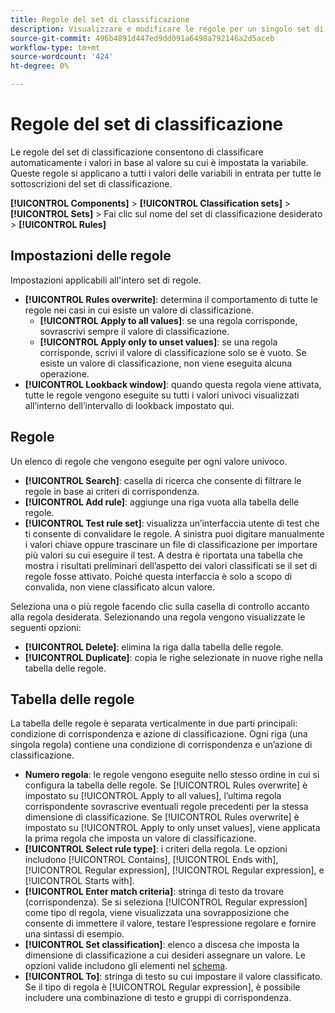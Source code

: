 ```yaml
---
title: Regole del set di classificazione
description: Visualizzare e modificare le regole per un singolo set di classificazione.
source-git-commit: 496b4891d447ed9dd091a6498a792146a2d5aceb
workflow-type: tm+mt
source-wordcount: '424'
ht-degree: 0%

---
```


# Regole del set di classificazione

Le regole del set di classificazione consentono di classificare automaticamente i valori in base al valore su cui è impostata la variabile. Queste regole si applicano a tutti i valori delle variabili in entrata per tutte le sottoscrizioni del set di classificazione.

**[!UICONTROL Components]** > **[!UICONTROL Classification sets]** > **[!UICONTROL Sets]** > Fai clic sul nome del set di classificazione desiderato > **[!UICONTROL Rules]**

## Impostazioni delle regole

Impostazioni applicabili all&#39;intero set di regole.

* **[!UICONTROL Rules overwrite]**: determina il comportamento di tutte le regole nei casi in cui esiste un valore di classificazione.
   * **[!UICONTROL Apply to all values]**: se una regola corrisponde, sovrascrivi sempre il valore di classificazione.
   * **[!UICONTROL Apply only to unset values]**: se una regola corrisponde, scrivi il valore di classificazione solo se è vuoto. Se esiste un valore di classificazione, non viene eseguita alcuna operazione.
* **[!UICONTROL Lookback window]**: quando questa regola viene attivata, tutte le regole vengono eseguite su tutti i valori univoci visualizzati all’interno dell’intervallo di lookback impostato qui.

## Regole

Un elenco di regole che vengono eseguite per ogni valore univoco.

* **[!UICONTROL Search]**: casella di ricerca che consente di filtrare le regole in base ai criteri di corrispondenza.
* **[!UICONTROL Add rule]**: aggiunge una riga vuota alla tabella delle regole.
* **[!UICONTROL Test rule set]**: visualizza un’interfaccia utente di test che ti consente di convalidare le regole. A sinistra puoi digitare manualmente i valori chiave oppure trascinare un file di classificazione per importare più valori su cui eseguire il test. A destra è riportata una tabella che mostra i risultati preliminari dell’aspetto dei valori classificati se il set di regole fosse attivato. Poiché questa interfaccia è solo a scopo di convalida, non viene classificato alcun valore.

Seleziona una o più regole facendo clic sulla casella di controllo accanto alla regola desiderata. Selezionando una regola vengono visualizzate le seguenti opzioni:

* **[!UICONTROL Delete]**: elimina la riga dalla tabella delle regole.
* **[!UICONTROL Duplicate]**: copia le righe selezionate in nuove righe nella tabella delle regole.

## Tabella delle regole

La tabella delle regole è separata verticalmente in due parti principali: condizione di corrispondenza e azione di classificazione. Ogni riga (una singola regola) contiene una condizione di corrispondenza e un’azione di classificazione.

* **Numero regola**: le regole vengono eseguite nello stesso ordine in cui si configura la tabella delle regole. Se [!UICONTROL Rules overwrite] è impostato su [!UICONTROL Apply to all values], l’ultima regola corrispondente sovrascrive eventuali regole precedenti per la stessa dimensione di classificazione. Se [!UICONTROL Rules overwrite] è impostato su [!UICONTROL Apply to only unset values], viene applicata la prima regola che imposta un valore di classificazione.
* **[!UICONTROL Select rule type]**: i criteri della regola. Le opzioni includono [!UICONTROL Contains], [!UICONTROL Ends with], [!UICONTROL Regular expression], [!UICONTROL Regular expression], e [!UICONTROL Starts with].
* **[!UICONTROL Enter match criteria]**: stringa di testo da trovare (corrispondenza). Se si seleziona [!UICONTROL Regular expression] come tipo di regola, viene visualizzata una sovrapposizione che consente di immettere il valore, testare l’espressione regolare e fornire una sintassi di esempio.
* **[!UICONTROL Set classification]**: elenco a discesa che imposta la dimensione di classificazione a cui desideri assegnare un valore. Le opzioni valide includono gli elementi nel [schema](schema.md).
* **[!UICONTROL To]**: stringa di testo su cui impostare il valore classificato. Se il tipo di regola è [!UICONTROL Regular expression], è possibile includere una combinazione di testo e gruppi di corrispondenza.
